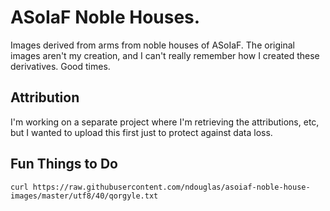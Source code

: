 # ASoIaF Noble Houses.
Images derived from arms from noble houses of ASoIaF.  The original images aren't my creation, and I can't really remember how I created these derivatives.  Good times.

## Attribution
I'm working on a separate project where I'm retrieving the attributions, etc, but I wanted to upload this first just to protect against data loss.

## Fun Things to Do
`curl https://raw.githubusercontent.com/ndouglas/asoiaf-noble-house-images/master/utf8/40/qorgyle.txt`
